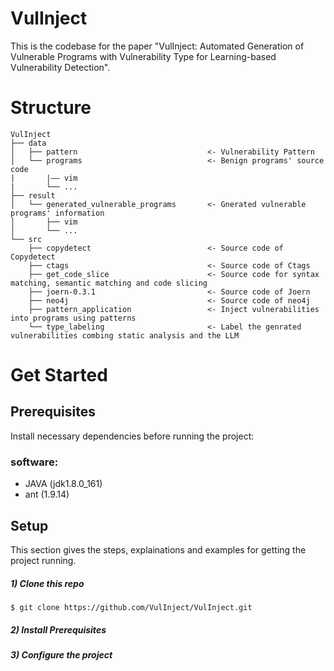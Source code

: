 # VulInject
This is the codebase for the paper "VulInject: Automated Generation of Vulnerable Programs with Vulnerability Type for Learning-based Vulnerability Detection".

# Structure
```
VulInject
├── data                                    
│   ├── pattern                             <- Vulnerability Pattern            
│   └── programs                            <- Benign programs' source code
|       |—— vim
|       └── ...
├── result
│   └── generated_vulnerable_programs       <- Gnerated vulnerable programs' information
│       ├── vim
│       └── ...
└── src
    ├── copydetect                          <- Source code of Copydetect
    ├── ctags                               <- Source code of Ctags
    ├── get_code_slice                      <- Source code for syntax matching, semantic matching and code slicing
    ├── joern-0.3.1                         <- Source code of Joern
    ├── neo4j                               <- Source code of neo4j
    ├── pattern_application                 <- Inject vulnerabilities into programs using patterns
    └── type_labeling                       <- Label the genrated vulnerabilities combing static analysis and the LLM
```

# Get Started
## Prerequisites
Install necessary dependencies before running the project:
### software:
- JAVA (jdk1.8.0_161)
- ant (1.9.14)

## Setup
This section gives the steps, explainations and examples for getting the project running.
##### 1) Clone this repo
``` console
$ git clone https://github.com/VulInject/VulInject.git
```
##### 2) Install Prerequisites
##### 3) Configure the project

